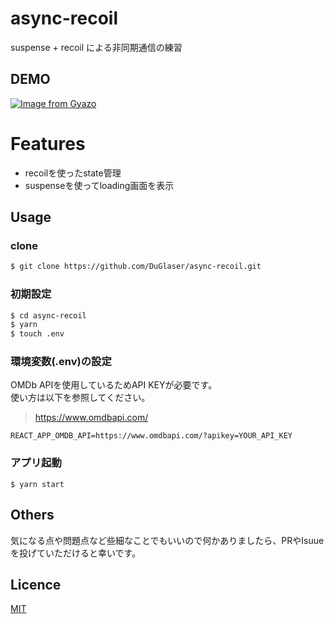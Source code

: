 # async-recoil
suspense + recoil による非同期通信の練習

## DEMO
[![Image from Gyazo](https://i.gyazo.com/9481828b28b23038f088b0ae7dc2b8c0.gif)](https://gyazo.com/9481828b28b23038f088b0ae7dc2b8c0)

# Features

* recoilを使ったstate管理
* suspenseを使ってloading画面を表示

## Usage 
### clone
```bash
$ git clone https://github.com/DuGlaser/async-recoil.git
```

### 初期設定
```bash
$ cd async-recoil
$ yarn
$ touch .env
```

### 環境変数(.env)の設定
OMDb APIを使用しているためAPI KEYが必要です。  
使い方は以下を参照してください。
> https://www.omdbapi.com/
```
REACT_APP_OMDB_API=https://www.omdbapi.com/?apikey=YOUR_API_KEY
```

### アプリ起動
```
$ yarn start
```

## Others
気になる点や問題点など些細なことでもいいので何かありましたら、PRやIsuueを投げていただけると幸いです。

## Licence

[MIT](https://github.com/DuGlaser/async-recoil/blob/master/LICENSE)
